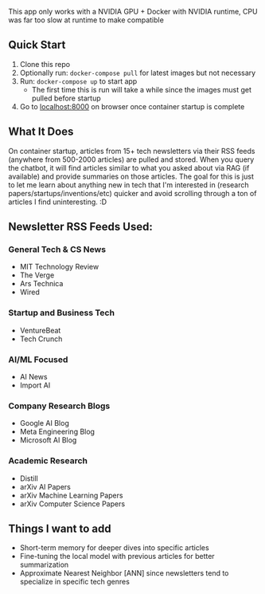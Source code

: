This app only works with a NVIDIA GPU + Docker with NVIDIA runtime, CPU was far too slow at runtime to make compatible

## Quick Start

1. Clone this repo
2. Optionally run: `docker-compose pull` for latest images but not necessary
3. Run: `docker-compose up` to start app
   - The first time this is run will take a while since the images must get pulled before startup
4. Go to [localhost:8000](http://localhost:8000) on browser once container startup is complete

## What It Does

On container startup, articles from 15+ tech newsletters via their RSS feeds (anywhere from 500-2000 articles) are pulled and stored. When you query the chatbot, it will find articles similar to what you asked about via RAG (if available) and provide summaries on those articles. The goal for this is just to let me learn about anything new in tech that I'm interested in (research papers/startups/inventions/etc) quicker and avoid scrolling through a ton of articles I find uninteresting. :D

## Newsletter RSS Feeds Used:

### General Tech & CS News

- MIT Technology Review
- The Verge
- Ars Technica
- Wired

### Startup and Business Tech

- VentureBeat
- Tech Crunch

### AI/ML Focused

- AI News
- Import AI

### Company Research Blogs

- Google AI Blog
- Meta Engineering Blog
- Microsoft AI Blog

### Academic Research

- Distill
- arXiv AI Papers
- arXiv Machine Learning Papers
- arXiv Computer Science Papers

## Things I want to add

- Short-term memory for deeper dives into specific articles
- Fine-tuning the local model with previous articles for better summarization
- Approximate Nearest Neighbor [ANN] since newsletters tend to specialize in specific tech genres
